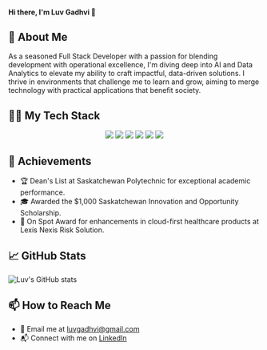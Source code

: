 #### Hi there, I'm Luv Gadhvi 👋


## 🚀 About Me

As a seasoned Full Stack Developer with a passion for blending development with operational excellence, I'm diving deep into AI and Data Analytics to elevate my ability to craft impactful, data-driven solutions. I thrive in environments that challenge me to learn and grow, aiming to merge technology with practical applications that benefit society.


## 👨‍💻 My Tech Stack

<p align="center">
<img src="https://img.shields.io/badge/React-%2320232a.svg?&style=for-the-badge&logo=react&logoColor=%2361DAFB" />
<img src="https://img.shields.io/badge/Node.js-%2343853D.svg?&style=for-the-badge&logo=node.js&logoColor=white" />
<img src="https://img.shields.io/badge/Python-%2314354C.svg?&style=for-the-badge&logo=python&logoColor=white" />
<img src="https://img.shields.io/badge/Angular-%23DD0031.svg?&style=for-the-badge&logo=angular&logoColor=white" />
<img src="https://img.shields.io/badge/MongoDB-%234ea94b.svg?&style=for-the-badge&logo=mongodb&logoColor=white" />
<img src="https://img.shields.io/badge/Oracle_SQL-%23F80000.svg?&style=for-the-badge&logo=oracle&logoColor=white" />
</p>

## 🌟 Achievements

- 🏆 Dean's List at Saskatchewan Polytechnic for exceptional academic performance.
- 🎓 Awarded the $1,000 Saskatchewan Innovation and Opportunity Scholarship.
- 🌟 On Spot Award for enhancements in cloud-first healthcare products at Lexis Nexis Risk Solution.

## 📈 GitHub Stats

![Luv's GitHub stats](https://github-readme-stats.vercel.app/api?username=luvgadhvi&show_icons=true&theme=radical)

## 📫 How to Reach Me

- 📧 Email me at [luvgadhvi@gmail.com](mailto:luvgadhvi@gmail.com)
- 📬 Connect with me on [LinkedIn](https://www.linkedin.com/in/luv-gadhvi-08b198a1/)
